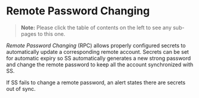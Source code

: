 [title]: # (Remote Password Changing)
[tags]: # (Remote Password Changing)
[priority]: # (1000)

# Remote Password Changing

> **Note:** Please click the table of contents on the left to see any sub-pages to this one.

_Remote Password Changing_ (RPC) allows properly configured secrets to automatically update a corresponding remote account. Secrets can be set for automatic expiry so SS automatically generates a new strong password and change the remote password to keep all the account synchronized with SS.

If SS fails to change a remote password, an alert states there are secrets out of sync.
